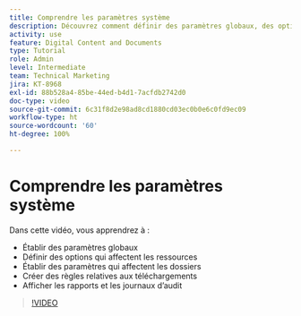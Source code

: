 ```yaml
---
title: Comprendre les paramètres système
description: Découvrez comment définir des paramètres globaux, des options de ressources et des paramètres de dossier, créer des règles de téléchargement et afficher des rapports et des journaux d’audit dans [!UICONTROL Workfront DAM].
activity: use
feature: Digital Content and Documents
type: Tutorial
role: Admin
level: Intermediate
team: Technical Marketing
jira: KT-8968
exl-id: 88b528a4-85be-44ed-b4d1-7acfdb2742d0
doc-type: video
source-git-commit: 6c31f8d2e98ad8cd1880cd03ec0b0e6c0fd9ec09
workflow-type: ht
source-wordcount: '60'
ht-degree: 100%

---
```


# Comprendre les paramètres système

Dans cette vidéo, vous apprendrez à :

* Établir des paramètres globaux
* Définir des options qui affectent les ressources
* Établir des paramètres qui affectent les dossiers
* Créer des règles relatives aux téléchargements
* Afficher les rapports et les journaux d’audit

>[!VIDEO](https://video.tv.adobe.com/v/335231/?quality=12&learn=on)
